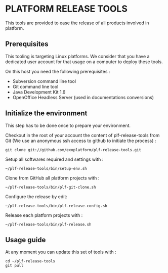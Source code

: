 PLATFORM RELEASE TOOLS
======================

This tools are provided to ease the release of all products involved in platform.

Prerequisites
-------------

This tooling is targeting Linux platforms.
We consider that you have a dedicated user account for that usage on a computer to deploy these tools.

On this host you need the following prerequisites :

* Subversion command line tool
* Git command line tool
* Java Development Kit 1.6 
* OpenOffice Headless Server (used in documentations conversions)

Initialize the environment
--------------------------

This step has to be done once to prepare your environment.

Checkout in the root of your account the content of plf-release-tools from Git (We use an anonymous ssh access to github to initiate the process) :

    git clone git://github.com/exoplatform/plf-release-tools.git

Setup all softwares required and settings with :
  
    ~/plf-release-tools/bin/setup-env.sh

Clone from GitHub all platform projects with :

    ~/plf-release-tools/bin/plf-git-clone.sh

Configure the release by edit:

    ~/plf-release-tools/bin/plf-release-config.sh

Release each platform projects with :

    ~/plf-release-tools/bin/plf-release.sh

Usage guide
-----------

At any moment you can update this set of tools with :

    cd ~/plf-release-tools
    git pull



